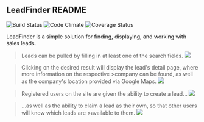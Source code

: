 ## LeadFinder README

![Build Status](https://codeship.com/projects/5efb7a20-9b6a-0133-58d8-2e4a8a945ddd/status?branch=master)
![Code Climate](https://codeclimate.com/github/tomfafard/lead_finder.png)
![Coverage Status](https://coveralls.io/repos/tomfafard/lead_finder/badge.png)

LeadFinder is a simple solution for finding, displaying, and working with sales leads.


>Leads can be pulled by filling in at least one of the search fields.
![](http://i.imgur.com/rUIGqiO.png)

>Clicking on the desired result will display the lead's detail page, where more information on the respective >company can be found, as well as the company's location provided via Google Maps.
![](http://i.imgur.com/5cHvy2W.jpg)

>Registered users on the site are given the ability to create a lead...
![](http://i.imgur.com/r75nRbg.png)

>...as well as the ability to claim a lead as their own, so that other users will know which leads are >available to them.
![](http://i.imgur.com/zh5UNVq.png)
